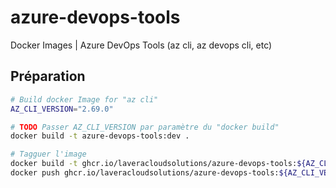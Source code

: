 # azure-devops-tools

Docker Images | Azure DevOps Tools (az cli, az devops cli, etc)

## Préparation

```bash
# Build docker Image for "az cli"
AZ_CLI_VERSION="2.69.0"

# TODO Passer AZ_CLI_VERSION par paramètre du "docker build"
docker build -t azure-devops-tools:dev .

# Tagguer l'image
docker build -t ghcr.io/laveracloudsolutions/azure-devops-tools:${AZ_CLI_VERSION} .
docker push ghcr.io/laveracloudsolutions/azure-devops-tools:${AZ_CLI_VERSION}
```
